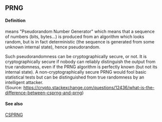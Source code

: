 ## PRNG

<h4>Definition</h4><p>means &quot;Pseudorandom Number Generator&quot; which means that a sequence of numbers (bits, bytes...) is produced from an algorithm which looks random, but is in fact deterministic (the sequence is generated from some unknown internal state), hence pseudorandom.</p><p>Such pseudorandomness can be cryptographically secure, or not. It is cryptographically secure if nobody can reliably distinguish the output from true randomness, even if the PRNG algorithm is perfectly known (but not its internal state). A non-cryptographically secure PRNG would fool basic statistical tests but can be distinguished from true randomness by an intelligent attacker.<br>(Source: <a href="https://crypto.stackexchange.com/questions/12436/what-is-the-difference-between-csprng-and-prng">https://crypto.stackexchange.com/questions/12436/what-is-the-difference-between-csprng-and-prng</a>)</p><h4>See also</h4><p><a href="CSPRNG">CSPRNG</a></p>

